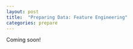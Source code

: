 ```yaml
---
layout: post
title:  "Preparing Data: Feature Engineering"
categories: prepare 
---
```


Coming soon!
